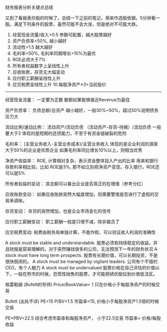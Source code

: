 财务报表分析关键点总结

又到了看报表炒股的时候了，总结一下之前的笔记，用来作选股依据，5分钟看一股。满足下列条件的股票，虽然可能不会大涨，但是绝对不可能大跌。
 
1. 经营现金流量/收入>0.5    参数可配置，越大股票越好
2. 资产负债率<50%,  越小越好
3. 流动性>1.5   越大越好
4. 毛利率>50%, 毛利率同期增长>10%为最优
5. ROE必须大于7%
6. 所有者权益数字上呈线性上升
7. 应收账款，存货无大幅变动
8. 应付职工薪酬呈线性上升
9. 应交税费呈线性上升
10.每股净资产*3>当前股价
 
----------------------------------------------------------------
经营现金流量：
一定要为正数
数额如果能够接近Revenue为最佳
 
资产负债率：
负债总额/总资产
越小越好，一般30%~50%，超过50%说明债务压力大
 
流动比例/速动比例：
流动资产/流动负债  （流动资产-存货-待摊）/流动负债
一般要大于2
体现的是短期的还债能力，不至于有资金链破裂的危险
 
 
毛利率：
(主营业务收入-主营业务成本)/主营业务收入
体现的是企业利润的源泉
大于50%的企业是优质企业
如果毛利率同比增长10%以上，则相当优秀
 
净资产收益率：
ROE, 计算相对复杂，表示资金整体投入产出的比率
用来和银行存款利率相比较，比如 ROE是3%, 
那不如立刻把净资产变现，存入银行，ROE还可以是5%
 
 
所有者权益的变动：
其总额可以看出企业是否真正的在增值（参考分红）
 
应收账款变动：
如果应收账款突然大幅度增加，则需要警惕是否进行了虚假的交易来调账。
 
存货变动：
存货的突然增加，也是企业市场变化的信号
 
应付职工薪酬变动：
职工薪酬一般是只增不减，除非裁员了
 
应交税费变动:
税费由税务局单独计算，不能作假，可以验证收入利润的准确性
 
 
A stock must be stable and understandable.
股票必须有持续稳定的收益，并且财报是容易理解的。对于突然赚钱很多的公司，无法预测下一年的财务状况
A stock must have long term prospects.
股票有长期价值，可以长期投资，不是很快倒闭的。
A stock must be managed by vigilant leaders.
公司有个不错的CEO，有个人魅力
A stock must be undervalued
股票价格在自己评估的价值以下，一般在熊市的时候，恐慌性抛售的股票，才可能把绩优股拉到价值低洼区。
 
 
 
格雷勒姆 (Bufett的导师)
Price/BookValue< 1
只在价格小于每股净资产的时候交易
 
Bufett (出处不详)
PE<15   P/BV<1.5
市盈率<15,    价格小于每股净资产1.5倍的时候交易
 
PE*PBV=22.5 
综合考虑市盈率和每股净资产， 小于22.5交易
市盈率= 价格/每股收益
